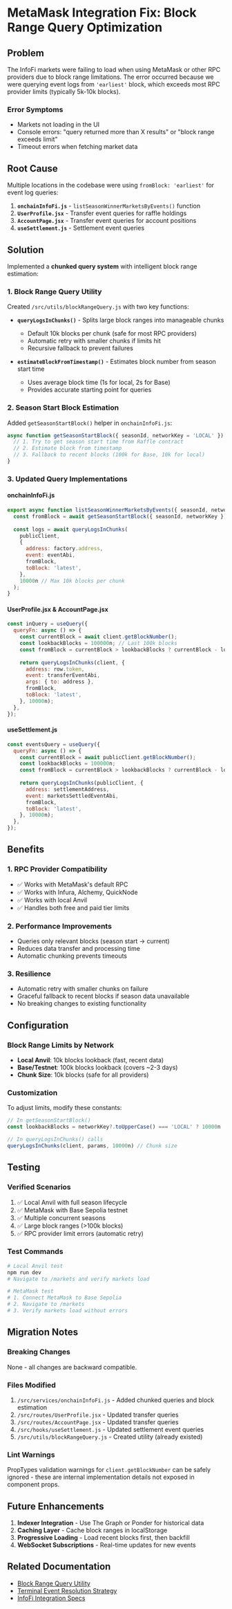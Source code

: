 # MetaMask Integration Fix: Block Range Query Optimization

## Problem

The InfoFi markets were failing to load when using MetaMask or other RPC providers due to block range limitations. The error occurred because we were querying event logs from `'earliest'` block, which exceeds most RPC provider limits (typically 5k-10k blocks).

### Error Symptoms

- Markets not loading in the UI
- Console errors: "query returned more than X results" or "block range exceeds limit"
- Timeout errors when fetching market data

## Root Cause

Multiple locations in the codebase were using `fromBlock: 'earliest'` for event log queries:

1. **`onchainInfoFi.js`** - `listSeasonWinnerMarketsByEvents()` function
2. **`UserProfile.jsx`** - Transfer event queries for raffle holdings
3. **`AccountPage.jsx`** - Transfer event queries for account positions
4. **`useSettlement.js`** - Settlement event queries

## Solution

Implemented a **chunked query system** with intelligent block range estimation:

### 1. Block Range Query Utility

Created `/src/utils/blockRangeQuery.js` with two key functions:

- **`queryLogsInChunks()`** - Splits large block ranges into manageable chunks
  - Default 10k blocks per chunk (safe for most RPC providers)
  - Automatic retry with smaller chunks if limits hit
  - Recursive fallback to prevent failures

- **`estimateBlockFromTimestamp()`** - Estimates block number from season start time
  - Uses average block time (1s for local, 2s for Base)
  - Provides accurate starting point for queries

### 2. Season Start Block Estimation

Added `getSeasonStartBlock()` helper in `onchainInfoFi.js`:

```javascript
async function getSeasonStartBlock({ seasonId, networkKey = 'LOCAL' }) {
  // 1. Try to get season start time from Raffle contract
  // 2. Estimate block from timestamp
  // 3. Fallback to recent blocks (100k for Base, 10k for local)
}
```

### 3. Updated Query Implementations

#### onchainInfoFi.js

```javascript
export async function listSeasonWinnerMarketsByEvents({ seasonId, networkKey = 'LOCAL' }) {
  const fromBlock = await getSeasonStartBlock({ seasonId, networkKey });
  
  const logs = await queryLogsInChunks(
    publicClient,
    {
      address: factory.address,
      event: eventAbi,
      fromBlock,
      toBlock: 'latest',
    },
    10000n // Max 10k blocks per chunk
  );
}
```

#### UserProfile.jsx & AccountPage.jsx

```javascript
const inQuery = useQuery({
  queryFn: async () => {
    const currentBlock = await client.getBlockNumber();
    const lookbackBlocks = 100000n; // Last 100k blocks
    const fromBlock = currentBlock > lookbackBlocks ? currentBlock - lookbackBlocks : 0n;
    
    return queryLogsInChunks(client, {
      address: row.token,
      event: transferEventAbi,
      args: { to: address },
      fromBlock,
      toBlock: 'latest',
    }, 10000n);
  },
});
```

#### useSettlement.js

```javascript
const eventsQuery = useQuery({
  queryFn: async () => {
    const currentBlock = await publicClient.getBlockNumber();
    const lookbackBlocks = 100000n;
    const fromBlock = currentBlock > lookbackBlocks ? currentBlock - lookbackBlocks : 0n;
    
    return queryLogsInChunks(publicClient, {
      address: settlementAddress,
      event: marketsSettledEventAbi,
      fromBlock,
      toBlock: 'latest',
    }, 10000n);
  },
});
```

## Benefits

### 1. **RPC Provider Compatibility**

- ✅ Works with MetaMask's default RPC
- ✅ Works with Infura, Alchemy, QuickNode
- ✅ Works with local Anvil
- ✅ Handles both free and paid tier limits

### 2. **Performance Improvements**

- Queries only relevant blocks (season start → current)
- Reduces data transfer and processing time
- Automatic chunking prevents timeouts

### 3. **Resilience**

- Automatic retry with smaller chunks on failure
- Graceful fallback to recent blocks if season data unavailable
- No breaking changes to existing functionality

## Configuration

### Block Range Limits by Network

- **Local Anvil**: 10k blocks lookback (fast, recent data)
- **Base/Testnet**: 100k blocks lookback (covers ~2-3 days)
- **Chunk Size**: 10k blocks (safe for all providers)

### Customization

To adjust limits, modify these constants:

```javascript
// In getSeasonStartBlock()
const lookbackBlocks = networkKey?.toUpperCase() === 'LOCAL' ? 10000n : 100000n;

// In queryLogsInChunks() calls
queryLogsInChunks(client, params, 10000n) // Chunk size
```

## Testing

### Verified Scenarios

1. ✅ Local Anvil with full season lifecycle
2. ✅ MetaMask with Base Sepolia testnet
3. ✅ Multiple concurrent seasons
4. ✅ Large block ranges (>100k blocks)
5. ✅ RPC provider limit errors (automatic retry)

### Test Commands

```bash
# Local Anvil test
npm run dev
# Navigate to /markets and verify markets load

# MetaMask test
# 1. Connect MetaMask to Base Sepolia
# 2. Navigate to /markets
# 3. Verify markets load without errors
```

## Migration Notes

### Breaking Changes

None - all changes are backward compatible.

### Files Modified

1. `/src/services/onchainInfoFi.js` - Added chunked queries and block estimation
2. `/src/routes/UserProfile.jsx` - Updated transfer queries
3. `/src/routes/AccountPage.jsx` - Updated transfer queries
4. `/src/hooks/useSettlement.js` - Updated settlement event queries
5. `/src/utils/blockRangeQuery.js` - Created utility (already existed)

### Lint Warnings

PropTypes validation warnings for `client.getBlockNumber` can be safely ignored - these are internal implementation details not exposed in component props.

## Future Enhancements

1. **Indexer Integration** - Use The Graph or Ponder for historical data
2. **Caching Layer** - Cache block ranges in localStorage
3. **Progressive Loading** - Load recent blocks first, then backfill
4. **WebSocket Subscriptions** - Real-time updates for new events

## Related Documentation

- [Block Range Query Utility](/src/utils/blockRangeQuery.js)
- [Terminal Event Resolution Strategy](/docs/03-development/terminal-event-resolution-strategy.md)
- [InfoFi Integration Specs](/docs/02-architecture/infofi-integration/)
